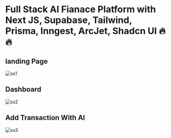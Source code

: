 # Full Stack AI Fianace Platform with Next JS, Supabase, Tailwind, Prisma, Inngest, ArcJet, Shadcn UI 🔥🔥

## landing Page 
![ss1](https://github.com/user-attachments/assets/9e1b5157-d16b-4687-b7a5-aac55ffe4099)

## Dashboard
![ss2](https://github.com/user-attachments/assets/e9d302e7-652d-42d0-9d76-1b0f6bc39b79)


## Add Transaction With AI 
![ss3](https://github.com/user-attachments/assets/b86f358b-7c2e-4f10-969f-10a912a96d96)



